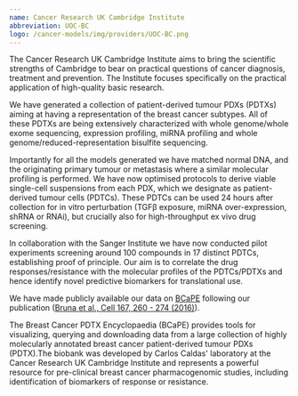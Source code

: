 ```yaml
---
name: Cancer Research UK Cambridge Institute
abbreviation: UOC-BC
logo: /cancer-models/img/providers/UOC-BC.png
---
```


The Cancer Research UK Cambridge Institute aims to bring the scientific strengths of Cambridge to bear on practical questions of cancer diagnosis, treatment and prevention. The Institute focuses specifically on the practical application of high-quality basic research.

We have generated a collection of patient-derived tumour PDXs (PDTXs) aiming at having a representation of the breast cancer subtypes. All of these PDTXs are being extensively characterized with whole genome/whole exome sequencing, expression profiling, miRNA profiling and whole genome/reduced-representation bisulfite sequencing.

Importantly for all the models generated we have matched normal DNA, and the originating primary tumour or metastasis where a similar molecular profiling is performed. We have now optimised protocols to derive viable single-cell suspensions from each PDX, which we designate as patient-derived tumour cells (PDTCs). These PDTCs can be used 24 hours after collection for in vitro perturbation (TGFβ exposure, miRNA over-expression, shRNA or RNAi), but crucially also for high-throughput ex vivo drug screening.

In collaboration with the Sanger Institute we have now conducted pilot experiments screening around 100 compounds in 17 distinct PDTCs, establishing proof of principle. Our aim is to correlate the drug responses/resistance with the molecular profiles of the PDTCs/PDTXs and hence identify novel predictive biomarkers for translational use.

We have made publicly available our data on [BCaPE](https://caldaslab.cruk.cam.ac.uk/bcape/) following our publication ([Bruna et al., Cell 167, 260 - 274 (2016)](https://www.ncbi.nlm.nih.gov/pubmed/27641504)).

The Breast Cancer PDTX Encyclopaedia (BCaPE) provides tools for visualizing, querying and downloading data from a large collection of highly molecularly annotated breast cancer patient-derived tumour PDXs (PDTX).The biobank was developed by Carlos Caldas' laboratory at the Cancer Research UK Cambridge Institute and represents a powerful resource for pre-clinical breast cancer pharmacogenomic studies, including identification of biomarkers of response or resistance.
